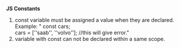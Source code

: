 **JS Constants**

1. const variable must be assigned a value when they are declared.
 Example:
   " const cars;  
    cars = [''saab'', ''volvo'']; //this will give error."
2. variable with const can not be declared within a same scope.